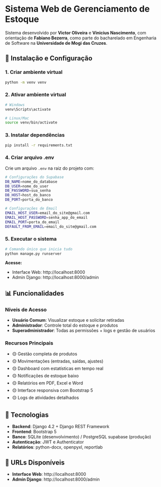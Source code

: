# Sistema Web de Gerenciamento de Estoque

Sistema desenvolvido por **Victor Oliveira** e **Vinicius Nascimento**, com orientação de **Fabiano Bezerra**, como parte do bacharelado em Engenharia de Software na **Universidade de Mogi das Cruzes**.

## 🚀 Instalação e Configuração

### 1. Criar ambiente virtual
```bash
python -m venv venv
```

### 2. Ativar ambiente virtual
```bash
# Windows
venv\Scripts\activate

# Linux/Mac
source venv/bin/activate
```

### 3. Instalar dependências
```bash
pip install -r requirements.txt
```

### 4. Criar arquivo .env
Crie um arquivo `.env` na raiz do projeto com:
```bash
# Configurações do Supabase
DB_NAME=nome_do_database
DB_USER=nome_do_user
DB_PASSWORD=sua_senha
DB_HOST=host_do_banco
DB_PORT=porta_do_banco

# Configurações de Email
EMAIL_HOST_USER=email_do_site@gmail.com
EMAIL_HOST_PASSWORD=senha_app_do_email
EMAIL_PORT=porta_do_email
DEFAULT_FROM_EMAIL=email_do_site@gmail.com
```

### 5. Executar o sistema
```bash
# Comando único que inicia tudo
python manage.py runserver
```

**Acesse:**
- Interface Web: http://localhost:8000
- Admin Django: http://localhost:8000/admin

## 📊 Funcionalidades

### Níveis de Acesso
- **Usuário Comum**: Visualizar estoque e solicitar retiradas
- **Administrador**: Controle total do estoque e produtos
- **Superadministrador**: Todas as permissões + logs e gestão de usuários

### Recursos Principais
- 🟡 Gestão completa de produtos
- 🟡 Movimentações (entradas, saídas, ajustes)
- 🟡 Dashboard com estatísticas em tempo real
- 🟡 Notificações de estoque baixo
- 🟡 Relatórios em PDF, Excel e Word
- 🟡 Interface responsiva com Bootstrap 5
- 🟡 Logs de atividades detalhados

## 🔧 Tecnologias

- **Backend**: Django 4.2 + Django REST Framework
- **Frontend**: Bootstrap 5
- **Banco**: SQLite (desenvolvimento) / PostgreSQL supabase (produção)
- **Autenticação**: JWT e Authenticator
- **Relatórios**: python-docx, openpyxl, reportlab

## 📝 URLs Disponíveis

- **Interface Web**: http://localhost:8000
- **Admin Django**: http://localhost:8000/admin
